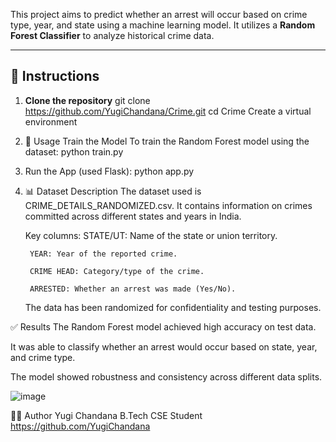 This project aims to predict whether an arrest will occur based on crime type, year, and state using a machine learning model.
It utilizes a **Random Forest Classifier** to analyze historical crime data.

---

## 🔧 Instructions

1. **Clone the repository**
   git clone https://github.com/YugiChandana/Crime.git
   cd Crime
   Create a virtual environment

2. 🚀 Usage
   Train the Model
   To train the Random Forest model using the dataset:
   python train.py

3. Run the App (used Flask):
   python app.py

4. 📊 Dataset Description
   The dataset used is CRIME_DETAILS_RANDOMIZED.csv. It contains information on crimes committed across different states and years in India.

      Key columns:
        STATE/UT: Name of the state or union territory.

        YEAR: Year of the reported crime.

        CRIME HEAD: Category/type of the crime.

        ARRESTED: Whether an arrest was made (Yes/No).

   The data has been randomized for confidentiality and testing purposes.

✅ Results
The Random Forest model achieved high accuracy on test data.

It was able to classify whether an arrest would occur based on state, year, and crime type.

The model showed robustness and consistency across different data splits.

![image](https://github.com/user-attachments/assets/0261bbea-20ab-49a9-99a0-0ca5a3e8ce98)

🙋‍♀️ Author
Yugi Chandana
B.Tech CSE Student
https://github.com/YugiChandana



